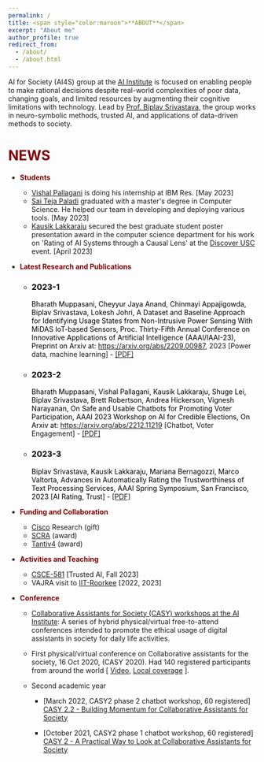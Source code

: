 ```yaml
---
permalink: /
title: <span style="color:maroon">**ABOUT**</span>
excerpt: "About me"
author_profile: true
redirect_from: 
  - /about/
  - /about.html
---
```


AI for Society (AI4S) group at the [AI Institute](https://aiisc.ai/) is focused on enabling people to make rational decisions despite real-world complexities of poor data, changing goals, and limited resources by augmenting their cognitive limitations with technology. Lead by [Prof. Biplav Srivastava](https://sites.google.com/site/biplavsrivastava), the group works in neuro-symbolic methods, trusted AI, and applications of data-driven methods to society.





<span style="color:maroon">**NEWS**</span>
======



 * <span style="color:maroon">**Students**</span>
    * [Vishal Pallagani](https://www.linkedin.com/in/vishalpallagani/)  is doing his internship at IBM Res. [May 2023]
    * [Sai Teja Paladi](https://www.linkedin.com/in/sai-teja-paladi-52a062140/) graduated with a master's degree in Computer Science. He helped our team in developing and deploying various tools. [May 2023]
    * [Kausik Lakkaraju](https://kausik-l.github.io/) secured the best graduate student poster presentation award in the computer science department for his work on 'Rating of AI Systems through a Causal Lens' at the [Discover USC](https://www.sc.edu/about/signature_events/discover_uofsc/about/news/2023/20220428_Check_Out_DUSC_2023.php) event. [April 2023]
 * <span style="color:maroon">**Latest Research and Publications**</span>
   <ul id="publications">
      <li><a style="text-decoration: none;color: black;"><h3><span style="color:black">2023-1</span></h3>
         <span>Bharath Muppasani, Cheyyur Jaya Anand, Chinmayi Appajigowda, Biplav Srivastava, 
            Lokesh Johri, A Dataset and Baseline Approach for Identifying Usage States from 
            Non-Intrusive Power Sensing With MiDAS IoT-based Sensors, Proc. Thirty-Fifth Annual
               Conference on Innovative Applications of Artificial Intelligence (AAAI/IAAI-23), 
               Preprint on Arxiv at: <a href="https://arxiv.org/abs/2209.00987">https://arxiv.org/abs/2209.00987</a>, 
               2023 [Power data, machine learning] - <a href="https://arxiv.org/pdf/2209.00987.pdf">[PDF]</a></span>        
      </a></li>
      <li><a style="text-decoration: none;color: black;"><h3><span style="color:black">2023-2</span></h3>
         <span>Bharath Muppasani, Vishal Pallagani, Kausik Lakkaraju, Shuge Lei, Biplav Srivastava, Brett Robertson, Andrea Hickerson, Vignesh Narayanan, On Safe and Usable Chatbots for Promoting Voter Participation, AAAI 2023 Workshop on AI for Credible Elections, On Arxiv at: <a href="https://arxiv.org/abs/2212.11219">https://arxiv.org/abs/2212.11219</a> [Chatbot, Voter Engagement] - <a href="https://arxiv.org/pdf/2212.11219.pdf">[PDF]</a></span>
      </a></li>
      <li><a style="text-decoration: none;color: black;"><h3><span style="color:black">2023-3</span></h3>
         <span>Biplav Srivastava, Kausik Lakkaraju, Mariana Bernagozzi, Marco Valtorta, Advances in Automatically Rating the Trustworthiness of Text Processing Services, AAAI Spring Symposium, San Francisco, 2023 [AI Rating, Trust] - <a href="https://arxiv.org/pdf/2302.09079.pdf">[PDF]</a></span> 
      </a></li>  
   </ul>

 * <span style="color:maroon">**Funding and Collaboration**</span>
    * [Cisco](http://www.cisco.com/) Research (gift)
    * [SCRA](https://www.scra.org/) (award)
    * [Tantiv4](https://www.tantiv4.com/) (award)
 * <span style="color:maroon">**Activities and Teaching**</span>
    * [CSCE-581](https://sites.google.com/site/biplavsrivastava/teaching/csce-771-computer-processing-of-natural-language?authuser=0) [Trusted AI,  Fall 2023]
    * VAJRA visit to [IIT-Roorkee](https://www.iitr.ac.in/) [2022, 2023]
 
 * <span style="color:maroon">**Conference**</span>
   * [Collaborative Assistants for Society (CASY) workshops at the AI Institute](https://casy.aiisc.ai/):  A series of hybrid physical/virtual free-to-attend conferences intended to promote the ethical usage of digital assistants in society for daily life activities. 

   * First physical/virtual conference on Collaborative assistants for the society, 16 Oct 2020, (CASY 2020). Had 140 registered participants from around the world [ [Video](https://www.youtube.com/watch?v=tPkdZ1h2aSQ&feature=youtu.be), [Local coverage](https://www.sc.edu/study/colleges_schools/engineering_and_computing/news_events/news/2020/casy2020.php) ]. 

   * Second academic year

      * [March 2022, CASY2  phase 2 chatbot workshop, 60 registered]  [CASY 2.2 - Building Momentum for Collaborative Assistants for Society](https://www.linkedin.com/pulse/casy-22-building-momentum-collaborative-assistants-srivastava/)

      * [October 2021, CASY2  phase 1 chatbot workshop, 60 registered]  [CASY 2 - A Practical Way to Look at Collaborative Assistants for Society](https://www.linkedin.com/pulse/casy-2-practical-way-look-collaborative-assistants-srivastava/)





